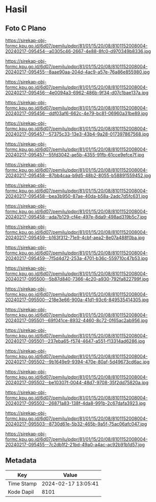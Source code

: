 # Hasil

## Foto C Plano

https://sirekap-obj-formc.kpu.go.id/6d07/pemilu/pdpr/81/01/15/20/08/8101152008004-20240217-095454--a0305c46-2667-4e88-8fc0-d970349b8336.jpg

https://sirekap-obj-formc.kpu.go.id/6d07/pemilu/pdpr/81/01/15/20/08/8101152008004-20240217-095455--8aae90aa-204d-4ac9-a57e-76a86e855980.jpg

https://sirekap-obj-formc.kpu.go.id/6d07/pemilu/pdpr/81/01/15/20/08/8101152008004-20240217-095456--4e0094a3-6962-486b-9f34-d07c1bae137a.jpg

https://sirekap-obj-formc.kpu.go.id/6d07/pemilu/pdpr/81/01/15/20/08/8101152008004-20240217-095456--ddf03af6-662c-4e79-bc81-06960a31be89.jpg

https://sirekap-obj-formc.kpu.go.id/6d07/pemilu/pdpr/81/01/15/20/08/8101152008004-20240217-095457--57375c33-13e3-43b4-9a28-017397867568.jpg

https://sirekap-obj-formc.kpu.go.id/6d07/pemilu/pdpr/81/01/15/20/08/8101152008004-20240217-095457--55fd3042-ae5b-4355-91fb-61cce9efce7f.jpg

https://sirekap-obj-formc.kpu.go.id/6d07/pemilu/pdpr/81/01/15/20/08/8101152008004-20240217-095458--87bb4caa-b9d5-48b2-8055-b58891559452.jpg

https://sirekap-obj-formc.kpu.go.id/6d07/pemilu/pdpr/81/01/15/20/08/8101152008004-20240217-095458--bea3b950-87ae-40da-b58a-2adc7d5fc631.jpg

https://sirekap-obj-formc.kpu.go.id/6d07/pemilu/pdpr/81/01/15/20/08/8101152008004-20240217-095458--ada7b129-cf4e-497e-8da9-498ad319b5c7.jpg

https://sirekap-obj-formc.kpu.go.id/6d07/pemilu/pdpr/81/01/15/20/08/8101152008004-20240217-095459--b163f312-71e9-4cbf-aea2-8e07a488f0ba.jpg

https://sirekap-obj-formc.kpu.go.id/6d07/pemilu/pdpr/81/01/15/20/08/8101152008004-20240217-095459--7f5d4d72-253a-4701-b36c-559710c47b53.jpg

https://sirekap-obj-formc.kpu.go.id/6d07/pemilu/pdpr/81/01/15/20/08/8101152008004-20240217-095500--5b87d840-7366-4c20-a930-792fa822799f.jpg

https://sirekap-obj-formc.kpu.go.id/6d07/pemilu/pdpr/81/01/15/20/08/8101152008004-20240217-095500--218e3e66-900a-41d1-93c6-849535414305.jpg

https://sirekap-obj-formc.kpu.go.id/6d07/pemilu/pdpr/81/01/15/20/08/8101152008004-20240217-095501--69f041ce-8932-4460-8c72-0f65ac2ab956.jpg

https://sirekap-obj-formc.kpu.go.id/6d07/pemilu/pdpr/81/01/15/20/08/8101152008004-20240217-095501--237eba65-f574-4647-a551-f13314ad6286.jpg

https://sirekap-obj-formc.kpu.go.id/6d07/pemilu/pdpr/81/01/15/20/08/8101152008004-20240217-095502--9b1649e9-9394-470e-80af-5d49673cd6ac.jpg

https://sirekap-obj-formc.kpu.go.id/6d07/pemilu/pdpr/81/01/15/20/08/8101152008004-20240217-095502--be10307f-0044-48d7-9708-35f2dd75820a.jpg

https://sirekap-obj-formc.kpu.go.id/6d07/pemilu/pdpr/81/01/15/20/08/8101152008004-20240217-095502--26871a83-138f-4da8-991b-2c67dafa3923.jpg

https://sirekap-obj-formc.kpu.go.id/6d07/pemilu/pdpr/81/01/15/20/08/8101152008004-20240217-095503--8730d61e-5b32-465b-9a5f-75ac06afc047.jpg

https://sirekap-obj-formc.kpu.go.id/6d07/pemilu/pdpr/81/01/15/20/08/8101152008004-20240217-095455--7c2db1f2-21bd-49a0-a4ac-ac92b91b1d57.jpg


## Metadata

| Key        | Value               |
| ---------- | ------------------- |
| Time Stamp | 2024-02-17 13:05:41 |
| Kode Dapil | 8101                |



